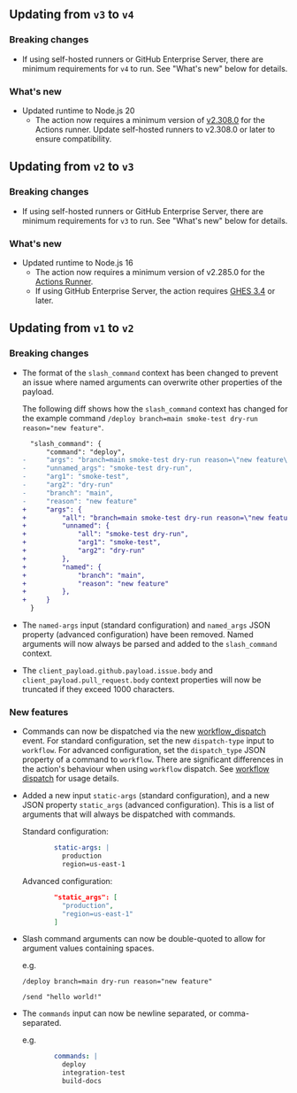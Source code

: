 ## Updating from `v3` to `v4`

### Breaking changes

- If using self-hosted runners or GitHub Enterprise Server, there are minimum requirements for `v4` to run. See "What's new" below for details.

### What's new

- Updated runtime to Node.js 20
  - The action now requires a minimum version of [v2.308.0](https://github.com/actions/runner/releases/tag/v2.308.0) for the Actions runner. Update self-hosted runners to v2.308.0 or later to ensure compatibility.

## Updating from `v2` to `v3`

### Breaking changes

- If using self-hosted runners or GitHub Enterprise Server, there are minimum requirements for `v3` to run. See "What's new" below for details.

### What's new

- Updated runtime to Node.js 16
  - The action now requires a minimum version of v2.285.0 for the [Actions Runner](https://github.com/actions/runner/releases/tag/v2.285.0).
  - If using GitHub Enterprise Server, the action requires [GHES 3.4](https://docs.github.com/en/enterprise-server@3.4/admin/release-notes) or later.

## Updating from `v1` to `v2`

### Breaking changes

- The format of the `slash_command` context has been changed to prevent an issue where named arguments can overwrite other properties of the payload.

  The following diff shows how the `slash_command` context has changed for the example command `/deploy branch=main smoke-test dry-run reason="new feature"`.

  ```diff
    "slash_command": {
        "command": "deploy",
  -     "args": "branch=main smoke-test dry-run reason=\"new feature\"",
  -     "unnamed_args": "smoke-test dry-run",
  -     "arg1": "smoke-test",
  -     "arg2": "dry-run"
  -     "branch": "main",
  -     "reason": "new feature"
  +     "args": {
  +         "all": "branch=main smoke-test dry-run reason=\"new feature\"",
  +         "unnamed": {
  +             "all": "smoke-test dry-run",
  +             "arg1": "smoke-test",
  +             "arg2": "dry-run"
  +         },
  +         "named": {
  +             "branch": "main",
  +             "reason": "new feature"
  +         },
  +     }
    }
  ```

- The `named-args` input (standard configuration) and `named_args` JSON property (advanced configuration) have been removed. Named arguments will now always be parsed and added to the `slash_command` context.

- The `client_payload.github.payload.issue.body` and `client_payload.pull_request.body` context properties will now be truncated if they exceed 1000 characters.

### New features

- Commands can now be dispatched via the new [workflow_dispatch](https://docs.github.com/en/actions/reference/events-that-trigger-workflows#workflow_dispatch) event. For standard configuration, set the new `dispatch-type` input to `workflow`. For advanced configuration, set the `dispatch_type` JSON property of a command to `workflow`.
  There are significant differences in the action's behaviour when using `workflow` dispatch. See [workflow dispatch](workflow-dispatch.md) for usage details.

- Added a new input `static-args` (standard configuration), and a new JSON property `static_args` (advanced configuration). This is a list of arguments that will always be dispatched with commands.

  Standard configuration:
  ```yml
          static-args: |
            production
            region=us-east-1
  ```
  Advanced configuration:
  ```json
          "static_args": [
            "production",
            "region=us-east-1"
          ]
  ```

- Slash command arguments can now be double-quoted to allow for argument values containing spaces.

  e.g.
  ```
  /deploy branch=main dry-run reason="new feature"
  ```
  ```
  /send "hello world!"
  ```

- The `commands` input can now be newline separated, or comma-separated.

  e.g.
  ```yml
          commands: |
            deploy
            integration-test
            build-docs
  ```
